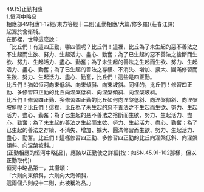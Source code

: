 49.(5)正勤相應  
1.恒河中略品  
相應部49相應1-12經/東方等經十二則(正勤相應/大篇/修多羅)(莊春江譯)  
起源於舍衛城。  
在那裡，世尊這麼說：  
「比丘們！有這四正勤，哪四個呢？比丘們！這裡，比丘為了未生起的惡不善法之不生起而生欲、努力、生起活力、盡心、勤奮；為了已生起的惡不善法之捨斷而生欲、努力、生起活力、盡心、勤奮；為了未生起的善法之生起而生欲、努力、生起活力、盡心、勤奮；為了已生起的善法之存續、不消失、增加、擴大、圓滿修習而生欲、努力、生起活力、盡心、勤奮，比丘們！這些是四正勤。  
比丘們！猶如恒河向東低斜、向東傾斜、向東坡斜。同樣的，比丘們！修習四正勤、多修習四正勤的比丘向涅槃低斜、向涅槃傾斜、向涅槃坡斜。  
比丘們！修習四正勤、多修習四正勤的比丘如何向涅槃低斜、向涅槃傾斜、向涅槃坡斜呢？比丘們！這裡，比丘為了未生起的惡不善法之不生起而生欲、努力、生起活力、盡心、勤奮；為了已生起的惡不善法之捨斷而生欲、努力、生起活力、盡心、勤奮；為了未生起的善法之生起而生欲、努力、生起活力、盡心、勤奮；為了已生起的善法之存續、不消失、增加、擴大、圓滿修習而生欲、努力、生起活力、盡心、勤奮。比丘們！這樣修習四正勤、多修習四正勤的比丘向涅槃低斜、向涅槃傾斜、向涅槃坡斜。」  
(正勤相應的恒河中略[品]，應該以正勤使之詳細[按：如SN.45.91-102那樣，但以正勤取代])  
恒河中略品第一，其攝頌：  
「六則向東傾斜，六則向大海傾斜，  
這兩個六則成十二則，此被稱為品。」  
  
  
